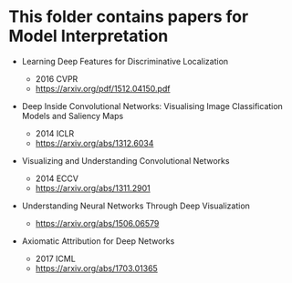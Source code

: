 # This folder contains papers for Model Interpretation

-   Learning Deep Features for Discriminative Localization
    -   2016 CVPR
    -   https://arxiv.org/pdf/1512.04150.pdf

- Deep Inside Convolutional Networks: Visualising Image Classification Models and Saliency Maps
    - 2014 ICLR
    - https://arxiv.org/abs/1312.6034

- Visualizing and Understanding Convolutional Networks
    - 2014 ECCV
    - https://arxiv.org/abs/1311.2901

- Understanding Neural Networks Through Deep Visualization
    - https://arxiv.org/abs/1506.06579

- Axiomatic Attribution for Deep Networks
    - 2017 ICML
    - https://arxiv.org/abs/1703.01365
